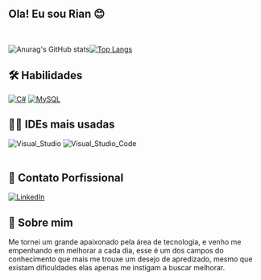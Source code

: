 ## Ola! Eu sou Rian 😊
<br>

![Anurag's GitHub stats](https://github-readme-stats.vercel.app/api?username=Rian-Lima-Silva&show_icons=true&theme=dracula)[![Top Langs](https://github-readme-stats.vercel.app/api/top-langs/?username=Rian-Lima-Silva)](https://github.com/Rian-Lima-Silva/github-readme-stats)


## 🛠 Habilidades
[![C#](https://img.shields.io/badge/C%23-239120?style=for-the-badge&logo=c-sharp&logoColor=white)](https://github.com/Rian-Lima-Silva?tab=repositories)
[![MySQL](https://img.shields.io/badge/MySQL-00000F?style=for-the-badge&logo=mysql&logoColor=white)](https://github.com/Rian-Lima-Silva?tab=repositories)
<br/>

## 👩‍💻 IDEs mais usadas
<div style="display: inline_block">
    <img alt="Visual_Studio"src="https://img.shields.io/badge/Visual_Studio-5C2D91?style=for-the-badge&logo=visual%20studio&logoColor=white">
    <img alt="Visual_Studio_Code"src="https://img.shields.io/badge/Visual_Studio_Code-0078D4?style=for-the-badge&logo=visual%20studio%20code&logoColor=white">

    
</div><br/>

## 🔗 Contato Porfissional

[![LinkedIn](https://img.shields.io/badge/LinkedIn-0077B5?style=for-the-badge&logo=linkedin&logoColor=white)](https://www.linkedin.com/in/rian-lima-a890a8250/)
<br>

## 🚀 Sobre mim
<p style="fontSiza:12px"> Me tornei um grande apaixonado pela área de tecnologia, e venho me empenhando em melhorar a cada dia, esse é um dos campos do conhecimento que mais me trouxe um desejo de apredizado, mesmo que existam dificuldades elas apenas me instigam a buscar melhorar.</p> 

